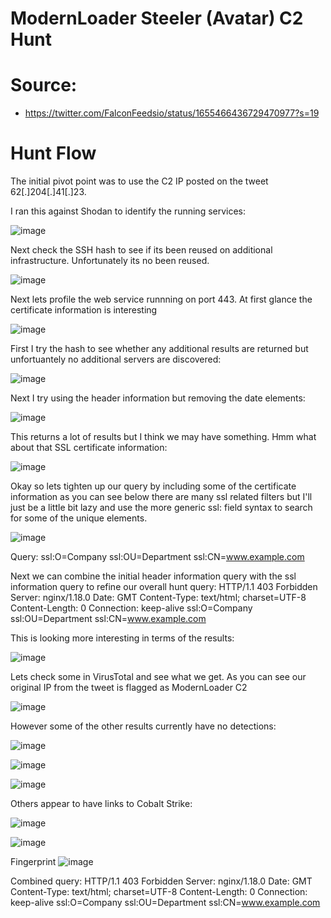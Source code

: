 # ModernLoader Steeler (Avatar) C2 Hunt

# Source: 

- https://twitter.com/FalconFeedsio/status/1655466436729470977?s=19

# Hunt Flow

The initial pivot point was to use the C2 IP posted on the tweet 62[.]204[.]41[.]23.

I ran this against Shodan to identify the running services:

![image](https://user-images.githubusercontent.com/16122365/236936274-bb0fbe83-b6e0-4c9e-85e6-36f877374341.png)

Next check the SSH hash to see if its been reused on additional infrastructure. Unfortunately its no been reused.

![image](https://user-images.githubusercontent.com/16122365/236936432-0284a803-57d4-4bcb-8109-b24533b5f08f.png)

Next lets profile the web service runnning on port 443. At first glance the certificate information is interesting

![image](https://user-images.githubusercontent.com/16122365/236937664-bc817d6b-61c4-4654-8902-4611886108d3.png)

First I try the hash to see whether any additional results are returned but unfortuantely no additional servers are discovered:

![image](https://user-images.githubusercontent.com/16122365/236938008-94416b67-b2dc-4f83-8328-60165c605ece.png)

Next I try using the header information but removing the date elements:

![image](https://user-images.githubusercontent.com/16122365/236938338-0bb6124e-cec1-4702-a2c8-2d090e5894d8.png)

This returns a lot of results but I think we may have something. Hmm what about that SSL certificate information:

![image](https://user-images.githubusercontent.com/16122365/236938704-6fcea094-d59c-49ee-a915-bf2b2b3eec80.png)

Okay so lets tighten up our query by including some of the certificate information as you can see below there are many ssl related filters but I'll just be a little bit lazy and use the more generic ssl: field syntax to search for some of the unique elements.

![image](https://user-images.githubusercontent.com/16122365/236940071-7a50283a-ed95-4fa5-98f1-698730244fd1.png)

Query:
ssl:O=Company ssl:OU=Department ssl:CN=www.example.com

Next we can combine the initial header information query with the ssl information query to refine our overall hunt query:
HTTP/1.1 403 Forbidden Server: nginx/1.18.0 Date: GMT Content-Type: text/html; charset=UTF-8 Content-Length: 0 Connection: keep-alive ssl:O=Company ssl:OU=Department ssl:CN=www.example.com

This is looking more interesting in terms of the results:

![image](https://user-images.githubusercontent.com/16122365/236944156-2d2b346a-cb84-4bbc-9437-a3bd885a1bc1.png)

Lets check some in VirusTotal and see what we get. As you can see our original IP from the tweet is flagged as ModernLoader C2

![image](https://user-images.githubusercontent.com/16122365/236943371-10d52587-acdf-4393-baac-ede441e74e03.png)

However some of the other results currently have no detections:

![image](https://user-images.githubusercontent.com/16122365/236943120-8e0a6f00-6c40-4695-8139-93af0bc2fefb.png)

![image](https://user-images.githubusercontent.com/16122365/236945326-dfd2f561-0b8d-4404-9bb9-d12c3e40716a.png)

![image](https://user-images.githubusercontent.com/16122365/236945744-7b03a5b4-84ac-4de6-99f2-2665b412efbf.png)



Others appear to have links to Cobalt Strike:

![image](https://user-images.githubusercontent.com/16122365/236944934-048b7ae0-49e6-4936-8c47-dbc777d14528.png)

![image](https://user-images.githubusercontent.com/16122365/236945551-d32849d3-d53b-44b1-847d-f89348c79eaa.png)



Fingerprint
![image](https://user-images.githubusercontent.com/16122365/236939646-d0d60299-0887-4607-bb74-be7bc2edf79f.png)


Combined query:
HTTP/1.1 403 Forbidden Server: nginx/1.18.0 Date: GMT Content-Type: text/html; charset=UTF-8 Content-Length: 0 Connection: keep-alive ssl:O=Company ssl:OU=Department ssl:CN=www.example.com
